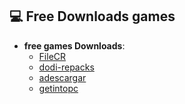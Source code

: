 ## 💻 **Free Downloads games**  
- **free games Downloads**:  
  - [FileCR](https://filecr.com/en/?id=96796361088)
  - [dodi-repacks](https://dodi-repacks.site)
  - [adescargar](https://adescargar.online/)
  - [getintopc](https://getintopc.com/)
